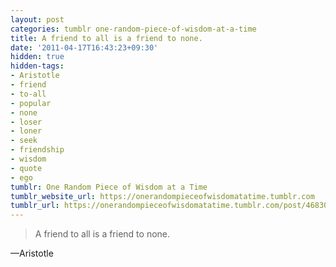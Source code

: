 ```yaml
---
layout: post
categories: tumblr one-random-piece-of-wisdom-at-a-time
title: A friend to all is a friend to none.
date: '2011-04-17T16:43:23+09:30'
hidden: true
hidden-tags:
- Aristotle
- friend
- to-all
- popular
- none
- loser
- loner
- seek
- friendship
- wisdom
- quote
- ego
tumblr: One Random Piece of Wisdom at a Time
tumblr_website_url: https://onerandompieceofwisdomatatime.tumblr.com
tumblr_url: https://onerandompieceofwisdomatatime.tumblr.com/post/4683080953/a-friend-to-all-is-a-friend-to-none
---
```

> A friend to all is a friend to none.

—Aristotle
